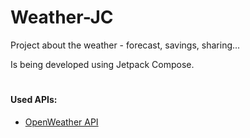 # Weather-JC

Project about the weather - forecast, savings, sharing...

Is being developed using Jetpack Compose.

#
#### Used APIs:

- [OpenWeather API](https://openweathermap.org/api)